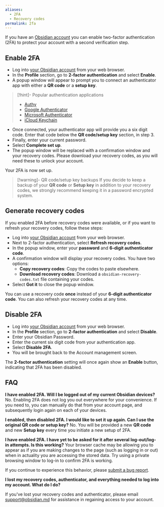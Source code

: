 ```yaml
---
aliases:
  - 2FA
  - Recovery codes
permalink: 2fa
---
```

If you have an [Obsidian account](https://obsidian.md/account) you can enable two-factor authentication (2FA) to protect your account with a second verification step.

## Enable 2FA

- Log into [your Obsidian account](https://obsidian.md/account/profile) from your web browser.
- In the **Profile** section, go to **2-factor authentication** and select **Enable**.
- A popup window will appear to prompt you to connect an authenticator app with either a **QR code** or a **setup key**.

> [!hint]- Popular authentication applications
> - [Authy](https://authy.com)
> - [Google Authenticator](https://play.google.com/store/apps/details?id=com.google.android.apps.authenticator2)
> - [Microsoft Authenticator](https://www.microsoft.com/en-us/security/mobile-authenticator-app)
> - [iCloud Keychain](https://support.apple.com/en-gb/guide/iphone/ipha6173c19f/ios)

- Once connected, your authenticator app will provide you a six digit code. Enter that code below the **QR code/setup key** section, in step 3.
- Finally, enter your current password.
- Select **Complete set up**.
- The popup window will be replaced with a confirmation window and your recovery codes. Please download your recovery codes, as you will need these to unlock your account.

Your 2FA is now set up.

> [!warning]- QR code/setup key backups
> If you decide to keep a backup of your **QR code** or **Setup key** in addition to your recovery codes, we strongly recommend keeping it in a password encrypted system.

## Generate recovery codes

If you enabled 2FA before recovery codes were available, or if you want to refresh your recovery codes, follow these steps:

- Log into [your Obsidian account](https://obsidian.md/account/profile) from your web browser.
- Next to 2-factor authentication, select **Refresh recovery codes**.
- In the popup window, enter your **password** and **6-digit authenticator code**.
- A confirmation window will display your recovery codes. You have two options:
    - **Copy recovery codes**: Copy the codes to paste elsewhere.
    - **Download recovery codes**: Download a `obsidian-recovery-codes.txt` file containing your codes.
- Select **Got it** to close the popup window.

You can use a recovery code **once** instead of your **6-digit authenticator code**. You can also refresh your recovery codes at any time.

## Disable 2FA

- Log into [your Obsidian account](https://obsidian.md/account/profile) from your web browser.
- In the **Profile** section, go to **2-factor authentication** and select **Disable**.
- Enter your Obsidian Password.
- Enter the current six digit code from your authentication app.
- Select **Disable 2FA**.
- You will be brought back to the Account management screen.

The **2-factor authentication** setting will once again show an **Enable** button, indicating that 2FA has been disabled.

## FAQ

**I have enabled 2FA. Will I be logged out of my current Obsidian devices?**
No. Enabling 2FA does not log you out everywhere for your convenience. If you need to, you can manually do that from your account page, and subsequently login again on each of your devices.

**I enabled, then disabled 2FA. I would like to set it up again. Can I use the original QR code or setup key?**
No. You will be provided a new **QR code** and new **Setup key** every time you initiate a new setup of 2FA.

**I have enabled 2FA. I have yet to be asked for it after several log-out/log-in attempts. Is this working?**
Your browser cache may be allowing you to appear as if you are making changes to the page (such as logging in or out) when in actuality you are accessing the stored data. Try using a private browsing window to log-in to confirm 2FA is working.

If you continue to experience this behavior, please [submit a bug report](https://forum.obsidian.md/c/bug-reports/7).

**I lost my recovery codes, authenticator, and everything needed to log into my account. What do I do?**

If you've lost your recovery codes and authenticator, please email [support@obsidian.md](mailto:support@obsidian.md?subject=I%20lost%20my%202FA) for assistance in regaining access to your account.
